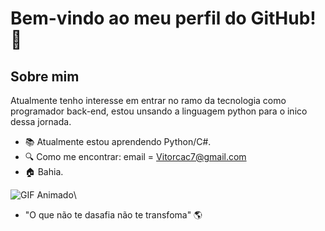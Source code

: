 # Bem-vindo ao meu perfil do GitHub! 👋

## Sobre mim
Atualmente tenho interesse em entrar no ramo da tecnologia como programador back-end, estou unsando a linguagem python para o inico dessa jornada.
- :books: Atualmente estou aprendendo Python/C#.
- :mag: Como me encontrar:  email = Vitorcac7@gmail.com
- :house:   Bahia.

![GIF Animado](https://media.giphy.com/media/v1.Y2lkPTc5MGI3NjExYnk3YWw3b2ZrMjZ6MHBxc2JnYm0zcnE4dTlueThhcXNrc3FrNDFycSZlcD12MV9naWZzX3NlYXJjaCZjdD1n/jzHFPlw89eTqU/giphy.gif)\
- "O que não te dasafia não te transfoma" :earth_americas:


  
